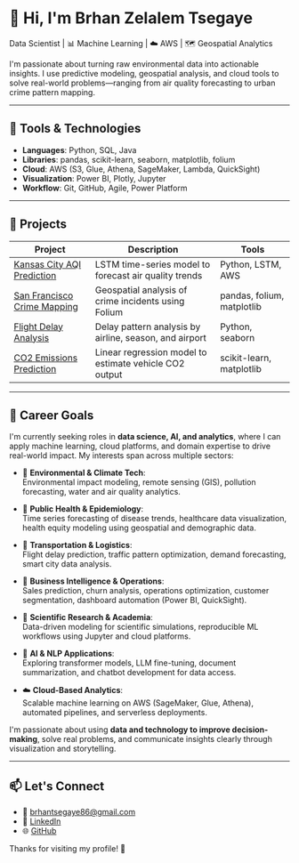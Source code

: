 # 👋 Hi, I'm Brhan Zelalem Tsegaye

Data Scientist | 📊 Machine Learning | ☁️ AWS | 🗺️ Geospatial Analytics

I'm passionate about turning raw environmental data into actionable insights. I use predictive modeling, geospatial analysis, and cloud tools to solve real-world problems—ranging from air quality forecasting to urban crime pattern mapping.

---

## 🔧 Tools & Technologies
- **Languages**: Python, SQL, Java
- **Libraries**: pandas, scikit-learn, seaborn, matplotlib, folium
- **Cloud**: AWS (S3, Glue, Athena, SageMaker, Lambda, QuickSight)
- **Visualization**: Power BI, Plotly, Jupyter
- **Workflow**: Git, GitHub, Agile, Power Platform

---

## 📌 Projects

| Project | Description | Tools |
|--------|-------------|-------|
| [Kansas City AQI Prediction](https://github.com/Brhanze/Kansas-city-air-quality-prediction) | LSTM time-series model to forecast air quality trends | Python, LSTM, AWS |
| [San Francisco Crime Mapping](https://github.com/Brhanze/Crimes-Analysis-in-the-City-of-San-Francisco) | Geospatial analysis of crime incidents using Folium | pandas, folium, matplotlib |
| [Flight Delay Analysis](https://github.com/Brhanze/airline-delay-analysis) | Delay pattern analysis by airline, season, and airport | Python, seaborn |
| [CO2 Emissions Prediction](https://github.com/Brhanze/Simple-Linear-Regression-for-predicting-CO2EMISSIONS) | Linear regression model to estimate vehicle CO2 output | scikit-learn, matplotlib |

---

## 🎯 Career Goals

I'm currently seeking roles in **data science, AI, and analytics**, where I can apply machine learning, cloud platforms, and domain expertise to drive real-world impact. My interests span across multiple sectors:

- 🌿 **Environmental & Climate Tech**:  
  Environmental impact modeling, remote sensing (GIS), pollution forecasting, water and air quality analytics.

- 🏥 **Public Health & Epidemiology**:  
  Time series forecasting of disease trends, healthcare data visualization, health equity modeling using geospatial and demographic data.

- 🛫 **Transportation & Logistics**:  
  Flight delay prediction, traffic pattern optimization, demand forecasting, smart city data analysis.

- 💼 **Business Intelligence & Operations**:  
  Sales prediction, churn analysis, operations optimization, customer segmentation, dashboard automation (Power BI, QuickSight).

- 🧬 **Scientific Research & Academia**:  
  Data-driven modeling for scientific simulations, reproducible ML workflows using Jupyter and cloud platforms.

- 🧠 **AI & NLP Applications**:  
  Exploring transformer models, LLM fine-tuning, document summarization, and chatbot development for data access.

- ☁️ **Cloud-Based Analytics**:  
  Scalable machine learning on AWS (SageMaker, Glue, Athena), automated pipelines, and serverless deployments.

I'm passionate about using **data and technology to improve decision-making**, solve real problems, and communicate insights clearly through visualization and storytelling.

---

## 📫 Let's Connect

- 📧 [brhantsegaye86@gmail.com](mailto:brhantsegaye86@gmail.com)
- 💼 [LinkedIn](https://www.linkedin.com/in/brhanzelalem-tsegaye)
- 🌐 [GitHub](https://github.com/Brhanze)

Thanks for visiting my profile! 🚀
